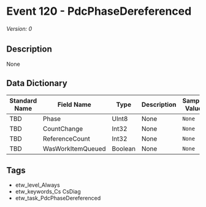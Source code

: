# Event 120 - PdcPhaseDereferenced
###### Version: 0

## Description
None

## Data Dictionary
|Standard Name|Field Name|Type|Description|Sample Value|
|---|---|---|---|---|
|TBD|Phase|UInt8|None|`None`|
|TBD|CountChange|Int32|None|`None`|
|TBD|ReferenceCount|Int32|None|`None`|
|TBD|WasWorkItemQueued|Boolean|None|`None`|

## Tags
* etw_level_Always
* etw_keywords_Cs CsDiag
* etw_task_PdcPhaseDereferenced